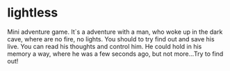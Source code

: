 # lightless
Mini adventure game.
It`s a adventure with a man, who woke up in the dark cave, where are no fire, no lights. You should to try find out and save his live. You can read his thoughts and control him. He could hold in his memory a way, where he was a few seconds ago, but not more...Try to find out!